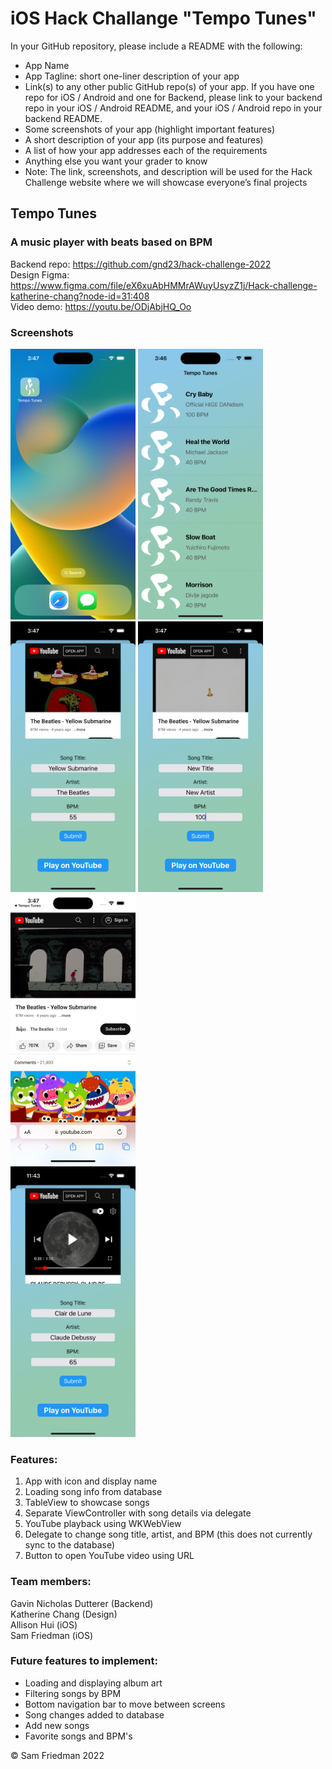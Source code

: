 # iOS Hack Challange "Tempo Tunes"
 
 In your GitHub repository, please include a README with the following:
- App Name
- App Tagline: short one-liner description of your app
- Link(s) to any other public GitHub repo(s) of your app. If you have one repo for iOS / Android and one for Backend, please link to your backend repo in your iOS / Android README, and your iOS / Android repo in your backend README.
- Some screenshots of your app (highlight important features)
- A short description of your app (its purpose and features)
- A list of how your app addresses each of the requirements
- Anything else you want your grader to know
- Note: The link, screenshots, and description will be used for the Hack Challenge website where we will showcase everyone’s final projects

## Tempo Tunes
### A music player with beats based on BPM
Backend repo: https://github.com/gnd23/hack-challenge-2022<br/>
Design Figma: https://www.figma.com/file/eX6xuAbHMMrAWuyUsyzZ1j/Hack-challenge-katherine-chang?node-id=31:408<br/>
Video demo: https://youtu.be/ODjAbjHQ_Oo

### Screenshots
<img src="Screenshots/sc1.png" width="200" height="433"> <img src="Screenshots/sc2.png" width="200" height="433"> <br/> <img src="Screenshots/sc3.png" width="200" height="433"> <img src="Screenshots/sc4.png" width="200" height="433"> <img src="Screenshots/sc5.png" width="200" height="433"> <br/> <img src="Screenshots/sc6.png" width="200" height="433">


### Features:
1. App with icon and display name
2. Loading song info from database
3. TableView to showcase songs
4. Separate ViewController with song details via delegate
5. YouTube playback using WKWebView
6. Delegate to change song title, artist, and BPM (this does not currently sync to the database)
7. Button to open YouTube video using URL

### Team members:
Gavin Nicholas Dutterer (Backend)\
Katherine Chang (Design)\
Allison Hui (iOS)\
Sam Friedman (iOS)

### Future features to implement:
- Loading and displaying album art
- Filtering songs by BPM
- Bottom navigation bar to move between screens
- Song changes added to database
- Add new songs
- Favorite songs and BPM's


© Sam Friedman 2022
